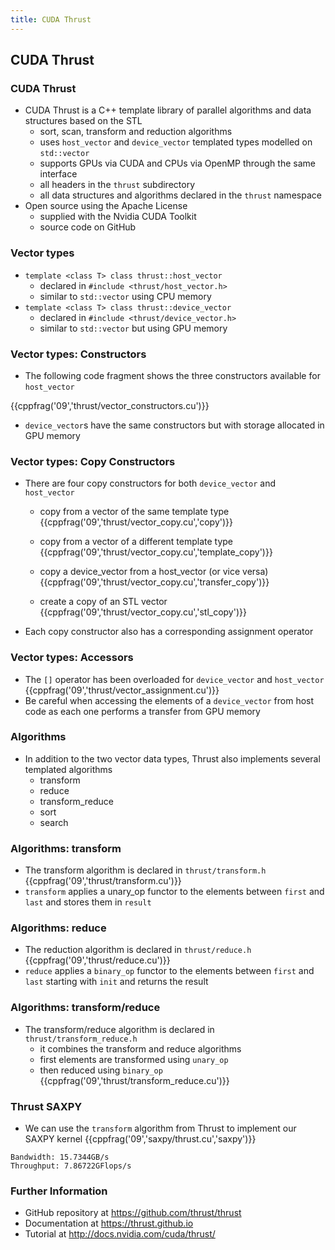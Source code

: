 ```yaml
---
title: CUDA Thrust
---
```


## CUDA Thrust

### CUDA Thrust

* CUDA Thrust is a C++ template library of parallel algorithms and data structures based on the STL
    - sort, scan, transform and reduction algorithms
    - uses ```host_vector``` and ```device_vector``` templated types modelled on ```std::vector```
    - supports GPUs via CUDA and CPUs via OpenMP through the same interface
    - all headers in the ```thrust``` subdirectory
    - all data structures and algorithms declared in the ```thrust``` namespace
* Open source using the Apache License
    - supplied with the Nvidia CUDA Toolkit
    - source code on GitHub

### Vector types

* ```template <class T> class thrust::host_vector```
    - declared in ```#include <thrust/host_vector.h>```
    - similar to ```std::vector``` using CPU memory
* ```template <class T> class thrust::device_vector```
    - declared in ```#include <thrust/device_vector.h>```
    - similar to ```std::vector``` but using GPU memory

### Vector types: Constructors

* The following code fragment shows the three constructors available for ```host_vector```

{{cppfrag('09','thrust/vector_constructors.cu')}}

* ```device_vector```s have the same constructors but with storage allocated in GPU memory

### Vector types: Copy Constructors

* There are four copy constructors for both ```device_vector``` and ```host_vector```
    - copy from a vector of the same template type
    {{cppfrag('09','thrust/vector_copy.cu','copy')}}

    - copy from a vector of a different template type
    {{cppfrag('09','thrust/vector_copy.cu','template_copy')}}

    - copy a device_vector from a host_vector (or vice versa)
    {{cppfrag('09','thrust/vector_copy.cu','transfer_copy')}}

    - create a copy of an STL vector
    {{cppfrag('09','thrust/vector_copy.cu','stl_copy')}}

* Each copy constructor also has a corresponding assignment operator

### Vector types: Accessors

* The ```[]``` operator has been overloaded for ```device_vector``` and ```host_vector```
{{cppfrag('09','thrust/vector_assignment.cu')}}
* Be careful when accessing the elements of a ```device_vector``` from host code as each one performs a transfer from GPU memory

### Algorithms

* In addition to the two vector data types, Thrust also implements several templated algorithms
    - transform
    - reduce
    - transform_reduce
    - sort
    - search

### Algorithms: transform

* The transform algorithm is declared in ```thrust/transform.h```
{{cppfrag('09','thrust/transform.cu')}}
* ```transform``` applies a unary_op functor to the elements between ```first``` and ```last``` and stores them in ```result```

### Algorithms: reduce

* The reduction algorithm is declared in ```thrust/reduce.h```
{{cppfrag('09','thrust/reduce.cu')}}
* ```reduce``` applies a ```binary_op``` functor to the elements between ```first``` and ```last``` starting with ```init``` and returns the result

### Algorithms: transform/reduce

* The transform/reduce algorithm is declared in ```thrust/transform_reduce.h```
    - it combines the transform and reduce algorithms
    - first elements are transformed using ```unary_op```
    - then reduced using ```binary_op```
{{cppfrag('09','thrust/transform_reduce.cu')}}

### Thrust SAXPY

* We can use the ```transform``` algorithm from Thrust to implement our SAXPY kernel
{{cppfrag('09','saxpy/thrust.cu','saxpy')}}

```
Bandwidth: 15.7344GB/s
Throughput: 7.86722GFlops/s
```

### Further Information

* GitHub repository at <https://github.com/thrust/thrust>
* Documentation at <https://thrust.github.io>
* Tutorial at <http://docs.nvidia.com/cuda/thrust/>
